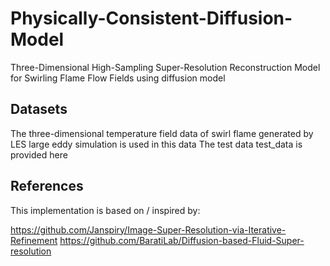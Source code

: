 # Physically-Consistent-Diffusion-Model

Three-Dimensional High-Sampling Super-Resolution Reconstruction Model for Swirling Flame Flow Fields using diffusion model

## Datasets
The three-dimensional temperature field data of swirl flame generated by LES large eddy simulation is used in this data
The test data test_data is provided here

## References
This implementation is based on / inspired by:

https://github.com/Janspiry/Image-Super-Resolution-via-Iterative-Refinement
https://github.com/BaratiLab/Diffusion-based-Fluid-Super-resolution


